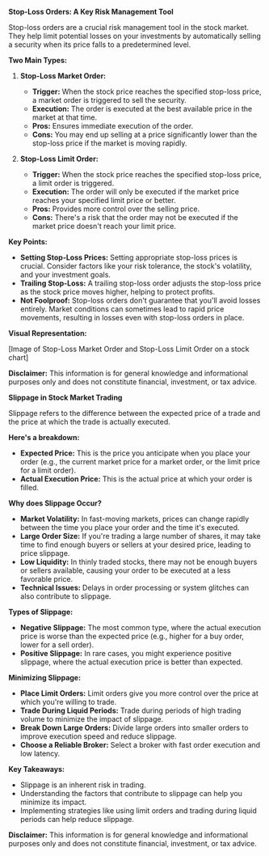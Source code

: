 **Stop-Loss Orders: A Key Risk Management Tool**

Stop-loss orders are a crucial risk management tool in the stock market. They help limit potential losses on your investments by automatically selling a security when its price falls to a predetermined level.

**Two Main Types:**

1. **Stop-Loss Market Order:** 
    * **Trigger:** When the stock price reaches the specified stop-loss price, a market order is triggered to sell the security.
    * **Execution:** The order is executed at the best available price in the market at that time.
    * **Pros:** Ensures immediate execution of the order.
    * **Cons:** You may end up selling at a price significantly lower than the stop-loss price if the market is moving rapidly.

2. **Stop-Loss Limit Order:**
    * **Trigger:** When the stock price reaches the specified stop-loss price, a limit order is triggered.
    * **Execution:** The order will only be executed if the market price reaches your specified limit price or better.
    * **Pros:** Provides more control over the selling price.
    * **Cons:** There's a risk that the order may not be executed if the market price doesn't reach your limit price.

**Key Points:**

* **Setting Stop-Loss Prices:** Setting appropriate stop-loss prices is crucial. Consider factors like your risk tolerance, the stock's volatility, and your investment goals.
* **Trailing Stop-Loss:** A trailing stop-loss order adjusts the stop-loss price as the stock price moves higher, helping to protect profits.
* **Not Foolproof:** Stop-loss orders don't guarantee that you'll avoid losses entirely. Market conditions can sometimes lead to rapid price movements, resulting in losses even with stop-loss orders in place.

**Visual Representation:**

[Image of Stop-Loss Market Order and Stop-Loss Limit Order on a stock chart]

**Disclaimer:** This information is for general knowledge and informational purposes only and does not constitute financial, investment, or tax advice.

**Slippage in Stock Market Trading**

Slippage refers to the difference between the expected price of a trade and the price at which the trade is actually executed. 

**Here's a breakdown:**

* **Expected Price:** This is the price you anticipate when you place your order (e.g., the current market price for a market order, or the limit price for a limit order).
* **Actual Execution Price:** This is the actual price at which your order is filled.

**Why does Slippage Occur?**

* **Market Volatility:** In fast-moving markets, prices can change rapidly between the time you place your order and the time it's executed.
* **Large Order Size:** If you're trading a large number of shares, it may take time to find enough buyers or sellers at your desired price, leading to price slippage.
* **Low Liquidity:** In thinly traded stocks, there may not be enough buyers or sellers available, causing your order to be executed at a less favorable price.
* **Technical Issues:** Delays in order processing or system glitches can also contribute to slippage.

**Types of Slippage:**

* **Negative Slippage:** The most common type, where the actual execution price is worse than the expected price (e.g., higher for a buy order, lower for a sell order).
* **Positive Slippage:** In rare cases, you might experience positive slippage, where the actual execution price is better than expected.

**Minimizing Slippage:**

* **Place Limit Orders:** Limit orders give you more control over the price at which you're willing to trade.
* **Trade During Liquid Periods:** Trade during periods of high trading volume to minimize the impact of slippage.
* **Break Down Large Orders:** Divide large orders into smaller orders to improve execution speed and reduce slippage.
* **Choose a Reliable Broker:** Select a broker with fast order execution and low latency.

**Key Takeaways:**

* Slippage is an inherent risk in trading.
* Understanding the factors that contribute to slippage can help you minimize its impact.
* Implementing strategies like using limit orders and trading during liquid periods can help reduce slippage.

**Disclaimer:** This information is for general knowledge and informational purposes only and does not constitute financial, investment, or tax advice.

